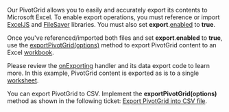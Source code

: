 Our PivotGrid allows you to easily and accurately export its contents to Microsoft Excel. To enable export operations, you must reference or import <a href="https://github.com/exceljs/exceljs" target="_blank">ExcelJS</a> and <a href="https://github.com/eligrey/FileSaver.js/" target="_blank">FileSaver</a> libraries. You must also set **export**.[enabled](/Documentation/ApiReference/UI_Components/dxPivotGrid/Configuration/export/#enabled) to **true**.

Once you've referenced/imported both files and set **export**.**enabled** to **true**, use the [exportPivotGrid(options)](/Documentation/ApiReference/Common/Utils/excelExporter/#exportPivotGridoptions) method to export PivotGrid content to an Excel <a href="https://github.com/exceljs/exceljs#create-a-workbook" target="_blank">workbook</a>.

Please review the [onExporting](/Documentation/ApiReference/UI_Components/dxPivotGrid/Configuration/#onExporting) handler and its data export code to learn more. In this example, PivotGrid content is exported as is to a single <a href="https://github.com/exceljs/exceljs#add-a-worksheet" target="_blank">worksheet</a>.

You can export PivotGrid to CSV. Implement the **exportPivotGrid(options)** method as shown in the following ticket: <a href="https://supportcenter.devexpress.com/ticket/details/t920593/pivotgrid-exceljs-export-to-export-pivotgrid-into-csv-file" target="_blank">Export PivotGrid into CSV file</a>.